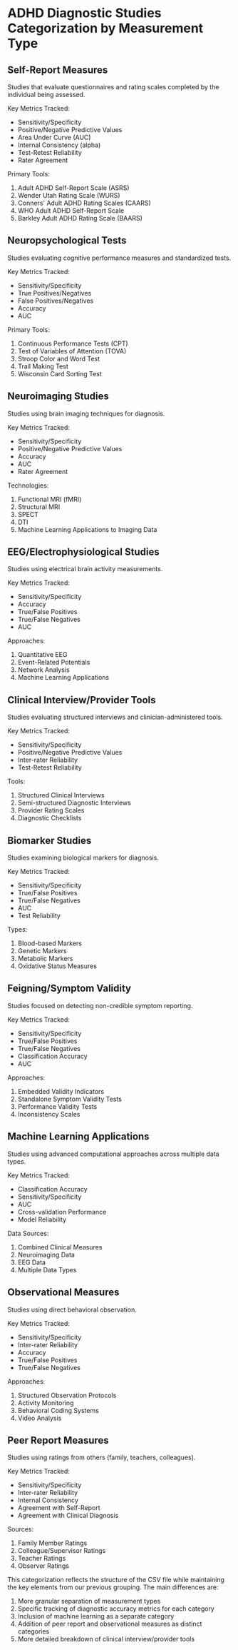 # ADHD Diagnostic Studies Categorization by Measurement Type

## Self-Report Measures
Studies that evaluate questionnaires and rating scales completed by the individual being assessed.

Key Metrics Tracked:
- Sensitivity/Specificity
- Positive/Negative Predictive Values
- Area Under Curve (AUC)
- Internal Consistency (alpha)
- Test-Retest Reliability
- Rater Agreement

Primary Tools:
1. Adult ADHD Self-Report Scale (ASRS)
2. Wender Utah Rating Scale (WURS)
3. Conners' Adult ADHD Rating Scales (CAARS)
4. WHO Adult ADHD Self-Report Scale
5. Barkley Adult ADHD Rating Scale (BAARS)

## Neuropsychological Tests
Studies evaluating cognitive performance measures and standardized tests.

Key Metrics Tracked:
- Sensitivity/Specificity
- True Positives/Negatives
- False Positives/Negatives
- Accuracy
- AUC

Primary Tools:
1. Continuous Performance Tests (CPT)
2. Test of Variables of Attention (TOVA)
3. Stroop Color and Word Test
4. Trail Making Test
5. Wisconsin Card Sorting Test

## Neuroimaging Studies
Studies using brain imaging techniques for diagnosis.

Key Metrics Tracked:
- Sensitivity/Specificity
- Positive/Negative Predictive Values
- Accuracy
- AUC
- Rater Agreement

Technologies:
1. Functional MRI (fMRI)
2. Structural MRI
3. SPECT
4. DTI
5. Machine Learning Applications to Imaging Data

## EEG/Electrophysiological Studies
Studies using electrical brain activity measurements.

Key Metrics Tracked:
- Sensitivity/Specificity
- Accuracy
- True/False Positives
- True/False Negatives
- AUC

Approaches:
1. Quantitative EEG
2. Event-Related Potentials
3. Network Analysis
4. Machine Learning Applications

## Clinical Interview/Provider Tools
Studies evaluating structured interviews and clinician-administered tools.

Key Metrics Tracked:
- Sensitivity/Specificity
- Positive/Negative Predictive Values
- Inter-rater Reliability
- Test-Retest Reliability

Tools:
1. Structured Clinical Interviews
2. Semi-structured Diagnostic Interviews
3. Provider Rating Scales
4. Diagnostic Checklists

## Biomarker Studies
Studies examining biological markers for diagnosis.

Key Metrics Tracked:
- Sensitivity/Specificity
- True/False Positives
- True/False Negatives
- AUC
- Test Reliability

Types:
1. Blood-based Markers
2. Genetic Markers
3. Metabolic Markers
4. Oxidative Status Measures

## Feigning/Symptom Validity
Studies focused on detecting non-credible symptom reporting.

Key Metrics Tracked:
- Sensitivity/Specificity
- True/False Positives
- True/False Negatives
- Classification Accuracy
- AUC

Approaches:
1. Embedded Validity Indicators
2. Standalone Symptom Validity Tests
3. Performance Validity Tests
4. Inconsistency Scales

## Machine Learning Applications
Studies using advanced computational approaches across multiple data types.

Key Metrics Tracked:
- Classification Accuracy
- Sensitivity/Specificity
- AUC
- Cross-validation Performance
- Model Reliability

Data Sources:
1. Combined Clinical Measures
2. Neuroimaging Data
3. EEG Data
4. Multiple Data Types

## Observational Measures
Studies using direct behavioral observation.

Key Metrics Tracked:
- Sensitivity/Specificity
- Inter-rater Reliability
- Accuracy
- True/False Positives
- True/False Negatives

Approaches:
1. Structured Observation Protocols
2. Activity Monitoring
3. Behavioral Coding Systems
4. Video Analysis

## Peer Report Measures
Studies using ratings from others (family, teachers, colleagues).

Key Metrics Tracked:
- Sensitivity/Specificity
- Inter-rater Reliability
- Internal Consistency
- Agreement with Self-Report
- Agreement with Clinical Diagnosis

Sources:
1. Family Member Ratings
2. Colleague/Supervisor Ratings
3. Teacher Ratings
4. Observer Ratings

This categorization reflects the structure of the CSV file while maintaining the key elements from our previous grouping. The main differences are:
1. More granular separation of measurement types
2. Specific tracking of diagnostic accuracy metrics for each category
3. Inclusion of machine learning as a separate category
4. Addition of peer report and observational measures as distinct categories
5. More detailed breakdown of clinical interview/provider tools